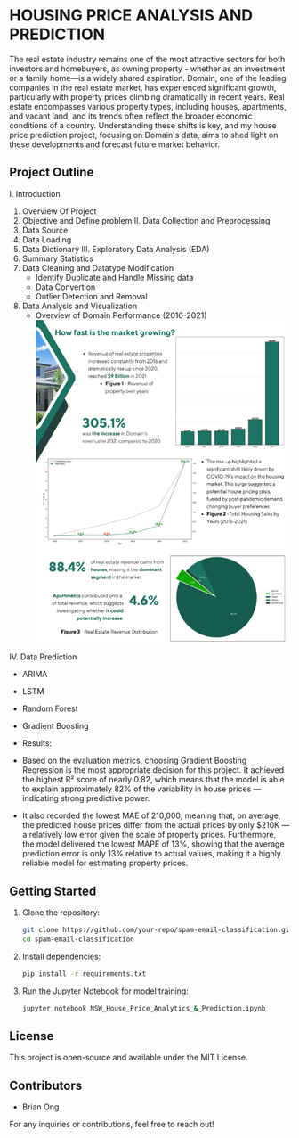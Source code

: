 # HOUSING PRICE ANALYSIS AND PREDICTION
The real estate industry remains one of the most attractive sectors for both investors and homebuyers, as owning property - whether as an investment or a family home—is a widely shared aspiration. Domain, one of the leading companies in the real estate market, has experienced significant growth, particularly with property prices climbing dramatically in recent years. Real estate encompasses various property types, including houses, apartments, and vacant land, and its trends often reflect the broader economic conditions of a country. Understanding these shifts is key, and my house price prediction project, focusing on Domain's data, aims to shed light on these developments and forecast future market behavior.

## Project Outline
I. Introduction
  1. Overview Of Project
  2. Objective and Define problem
II. Data Collection and Preprocessing
  1. Data Source
  2. Data Loading
  3. Data Dictionary
III. Exploratory Data Analysis (EDA)
  1. Summary Statistics
  2. Data Cleaning and Datatype Modification
     * Identify Duplicate and Handle Missing data
     * Data Convertion
     * Outlier Detection and Removal
  3. Data Analysis and Visualization
     * Overview of Domain Performance (2016-2021)
      ![1](https://github.com/Brian2703/House_Analysis_And_Prediction/blob/main/imgs/1.png)




IV. Data Prediction
* ARIMA
* LSTM
* Random Forest
* Gradient Boosting
* Results:

* Based on the evaluation metrics, choosing Gradient Boosting Regression is the most appropriate decision for this project. It achieved the highest R² score of nearly 0.82, which means that the model is able to explain approximately 82% of the variability in house prices — indicating strong predictive power.
* It also recorded the lowest MAE of 210,000, meaning that, on average, the predicted house prices differ from the actual prices by only $210K — a relatively low error given the scale of property prices. Furthermore, the model delivered the lowest MAPE of 13%, showing that the average prediction error is only 13% relative to actual values, making it a highly reliable model for estimating property prices.

## Getting Started
1. Clone the repository:
   ```bash
   git clone https://github.com/your-repo/spam-email-classification.git
   cd spam-email-classification
   ```
2. Install dependencies:
   ```bash
   pip install -r requirements.txt
   ```
3. Run the Jupyter Notebook for model training:
   ```bash
   jupyter notebook NSW_House_Price_Analytics_&_Prediction.ipynb
   ```

## License
This project is open-source and available under the MIT License.

## Contributors
- Brian Ong

For any inquiries or contributions, feel free to reach out!

